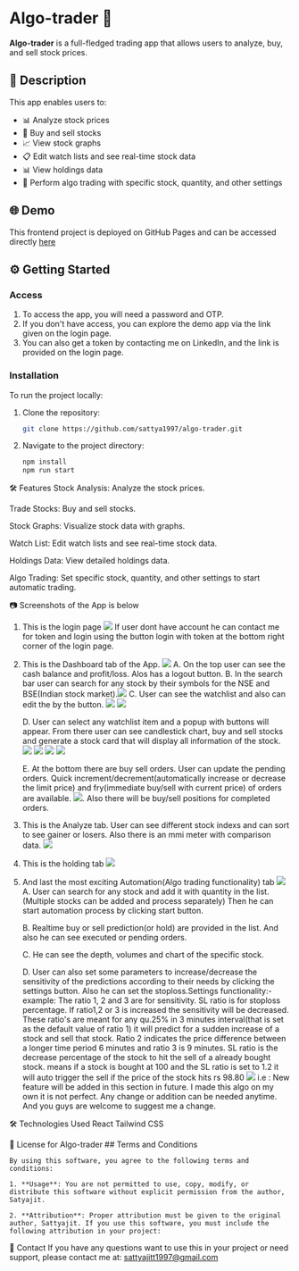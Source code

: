 # Algo-trader 🚀

**Algo-trader** is a full-fledged trading app that allows users to analyze, buy, and sell stock prices.

## 📜 Description

This app enables users to:

- 📊 Analyze stock prices
- 💸 Buy and sell stocks
- 📈 View stock graphs
- 📋 Edit watch lists and see real-time stock data
- 📊 View holdings data
- 🤖 Perform algo trading with specific stock, quantity, and other settings

## 🌐 Demo

This frontend project is deployed on GitHub Pages and can be accessed directly [here](https://sattya1997.github.io/algo-trader/)

## ⚙️ Getting Started

### Access

1. To access the app, you will need a password and OTP.
2. If you don't have access, you can explore the demo app via the link given on the login page.
3. You can also get a token by contacting me on LinkedIn, and the link is provided on the login page.

### Installation

To run the project locally:

1. Clone the repository:

   ```sh
   git clone https://github.com/sattya1997/algo-trader.git

   ```

2. Navigate to the project directory:
   ```sh
   npm install
   npm run start
   ```

🛠️ Features
Stock Analysis: Analyze the stock prices.

Trade Stocks: Buy and sell stocks.

Stock Graphs: Visualize stock data with graphs.

Watch List: Edit watch lists and see real-time stock data.

Holdings Data: View detailed holdings data.

Algo Trading: Set specific stock, quantity, and other settings to start automatic trading.

📷 Screenshots of the App is below

1. This is the login page
   ![](<Screenshot (124).png>)
   If user dont have account he can contact me for token and login using the button login with token at the bottom right corner of the login page.

2. This is the Dashboard tab of the App.
   ![](<Screenshot (105).png>)
   A. On the top user can see the cash balance and profit/loss. Alos has a logout button.
   B. In the search bar user can search for any stock by their symbols for the NSE and BSE(Indian stock market).![](<Screenshot (117).png>)
   C. User can see the watchlist and also can edit the by the button.
    ![](image-9.png)
    ![](image-10.png)

   D. User can select any watchlist item and a popup with buttons will appear. From there user can see candlestick chart, buy and sell stocks and generate a stock card that will display all information of the stock.
   ![](image-2.png)
   ![](image-1.png)
   ![](image-3.png)
   ![](image-4.png)

   E. At the bottom there are buy sell orders. User can update the pending orders. Quick increment/decrement(automatically increase or decrease the limit price) and fry(immediate buy/sell with current price) of orders are available.
   ![](image-5.png). Also there will be buy/sell positions for completed orders.

3. This is the Analyze tab. User can see different stock indexs and can sort to see gainer or losers. Also there is an mmi meter with comparison data.
   ![](image-11.png)

4. This is the holding tab
   ![](image-6.png)

5. And last the most exciting Automation(Algo trading functionality) tab
    ![](image-12.png)
    A. User can search for any stock and add it with quantity in the list.(Multiple stocks can be added and process separately) Then he can start automation process by clicking start button.

    B. Realtime buy or sell prediction(or hold) are provided in the list. And also he can see executed or pending orders.

    C. He can see the depth, volumes and chart of the specific stock.

    D. User can also set some parameters to increase/decrease the sensitivity of the predictions according to their needs by clicking the settings button. Also he can set the stoploss.Settings functionality:-
        example:
        The ratio 1, 2 and 3 are for sensitivity. SL ratio is for stoploss percentage. If ratio1,2 or 3 is increased the sensitivity will be decreased. These ratio's are meant for any qu.25% in 3 minutes interval(that is set as the default value of ratio 1) it will predict for a sudden increase of a stock and sell that stock. Ratio 2 indicates the price difference between a longer time period 6 minutes and ratio 3 is 9 minutes.
        SL ratio is the decrease percentage of the stock to hit the sell of a already bought stock. means if a stock is bought at 100 and the SL ratio is set to 1.2 it will auto trigger the sell if the price of the stock hits rs 98.80
        ![](image-8.png)
        i.e : New feature will be added in this section in future. I made this algo on my own it is not perfect. Any change or addition can be needed anytime. And you guys are welcome to suggest me a change.

🛠️ Technologies Used
    React
    Tailwind CSS

📄 License for Algo-trader
    ## Terms and Conditions

    By using this software, you agree to the following terms and conditions:

    1. **Usage**: You are not permitted to use, copy, modify, or distribute this software without explicit permission from the author, Satyajit.

    2. **Attribution**: Proper attribution must be given to the original author, Sattyajit. If you use this software, you must include the following attribution in your project:

📧 Contact
    If you have any questions want to use this in your project or need support, please contact me at: sattyajitt1997@gmail.com
